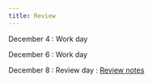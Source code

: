 ```yaml
---
title: Review
---
```


December 4
: Work day
  
December 6
: Work day
  
December 8
: Review day
  : [Review notes](https://sta279-f23.github.io/slides/exam_review_2.pdf)